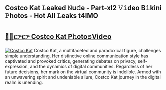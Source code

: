 ## Costco Kat 𝙻eaked 𝙽u𝚍e - Part-xl2 𝚅𝚒deo B𝚒kini 𝙿hotos - Hot All 𝙻eaks t4IMO

# <h2><a href="http://ld3lewl.urlbe.top/?page=Costco+Kat">🔗🔗👉👉 Costco Kat P𝚑oto𝚜Vid𝚎o</a></h2>

[![Costco Kat](https://i.imgur.com/eBuTRDB.gif)](http://ld3lewl.urlbe.top/?page=Costco+Kat)
Costco Kat, a multifaceted and paradoxical figure, challenges simple understanding. Her distinctive online communication style has captivated and provoked critics, generating debates on privacy, self-expression, and the dynamics of digital communities. Regardless of her future decisions, her mark on the virtual community is indelible. Armed with an unwavering spirit and undeniable allure, Costco Kat journey in the digital realm is unending.
